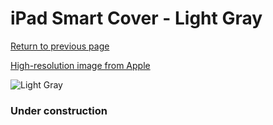 # iPad Smart Cover - Light Gray

[Return to previous page](/ipad_2)

[High-resolution image from Apple](https://store.storeimages.cdn-apple.com/8756/as-images.apple.com/is/MD307?wid=4500&hei=4500&fmt=png)

<div style="width: 384px"><img src="/everypreview/MD307.png" alt="Light Gray"></div>

### Under construction
